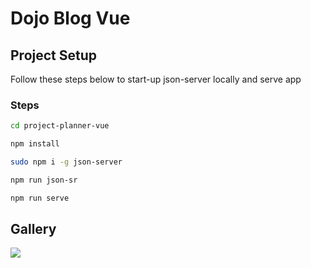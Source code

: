 # Dojo Blog Vue

## Project Setup
Follow these steps below to start-up json-server locally and serve app

### Steps
```bash
cd project-planner-vue
```

```bash
npm install
```

```bash
sudo npm i -g json-server
```

```bash
npm run json-sr
```

```bash
npm run serve
```
## Gallery
![](https://res.cloudinary.com/shaolinmkz/image/upload/v1611620697/Random-Icons/project-planner-vue.gif)